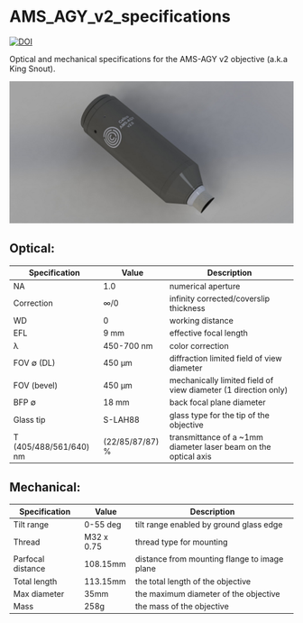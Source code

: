 # AMS_AGY_v2_specifications

<a href="https://doi.org/10.5281/zenodo.14342897"><img src="https://zenodo.org/badge/DOI/10.5281/zenodo.14342897.svg" alt="DOI"></a>

Optical and mechanical specifications for the AMS-AGY v2 objective (a.k.a King Snout).

![social_preview](https://github.com/amsikking/AMS_AGY_v2_specifications/blob/main/social_preview.png)

## Optical:
|Specification           |Value              |Description                                                     |
|-                       |-                  |-                                                               |
|NA                      |1.0                |numerical aperture                                              |
|Correction              |∞/0                |infinity corrected/coverslip thickness                          |
|WD                      |0                  |working distance                                                |
|EFL                     |9 mm               |effective focal length                                          |
|λ                       |450-700 nm         |color correction                                                |
|FOV ∅ (DL)              |450 μm             |diffraction limited field of view diameter                      |
|FOV (bevel)             |450 μm             |mechanically limited field of view diameter (1 direction only)  |
|BFP ∅                   |18 mm              |back focal plane diameter                                       |
|Glass tip               |S-LAH88            |glass type for the tip of the objective                         |
|T (405/488/561/640) nm  |(22/85/87/87) %    |transmittance of a ~1mm diameter laser beam on the optical axis |

## Mechanical:
|Specification           |Value              |Description                                   |
|-                       |-                  |-                                             |
|Tilt range              |0-55 deg           |tilt range enabled by ground glass edge       |
|Thread                  |M32 x 0.75         |thread type for mounting                      |
|Parfocal distance       |108.15mm           |distance from mounting flange to image plane  |
|Total length            |113.15mm           |the total length of the objective             |
|Max diameter            |35mm               |the maximum diameter of the objective         |
|Mass                    |258g               |the mass of the objective                     |
